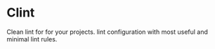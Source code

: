 # Clint
Clean lint for for your projects. lint configuration with most useful and minimal lint rules.

